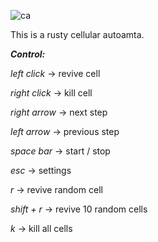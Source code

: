 ![ca](https://github.com/user-attachments/assets/9a345564-e868-4b03-909b-a8576cd1aae5)

This is a rusty cellular autoamta.

***Control:***

*left click* -> revive cell

*right click* -> kill cell

*right arrow* -> next step

*left arrow* -> previous step

*space bar* -> start / stop

*esc* -> settings

*r* -> revive random cell

*shift + r* -> revive 10 random cells

*k* -> kill all cells

